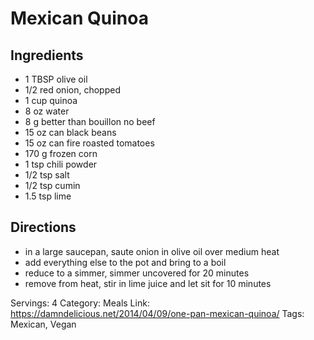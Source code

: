 # Mexican Quinoa
## Ingredients
- 1 TBSP olive oil
- 1/2 red onion, chopped
- 1 cup quinoa
- 8 oz water
- 8 g better than bouillon no beef
- 15 oz can black beans
- 15 oz can fire roasted tomatoes
- 170 g frozen corn
- 1 tsp chili powder
- 1/2 tsp salt
- 1/2 tsp cumin
- 1.5 tsp lime
## Directions
- in a large saucepan, saute onion in olive oil over medium heat
- add everything else to the pot and bring to a boil
- reduce to a simmer, simmer uncovered for 20 minutes
- remove from heat, stir in lime juice and let sit for 10 minutes

Servings: 4
Category: Meals
Link: https://damndelicious.net/2014/04/09/one-pan-mexican-quinoa/
Tags: Mexican, Vegan
